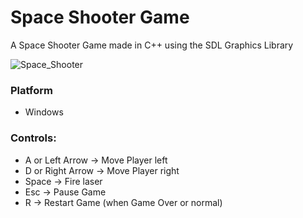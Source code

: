 # Space Shooter Game

A Space Shooter Game made in C++ using the SDL Graphics Library

![Space_Shooter](https://github.com/user-attachments/assets/6deadab5-e1e2-4036-a25f-18f59dab0f85)

### Platform
- Windows

### Controls:
- A or Left Arrow -> Move Player left
- D or Right Arrow -> Move Player right
- Space -> Fire laser
- Esc -> Pause Game
- R -> Restart Game (when Game Over or normal)
